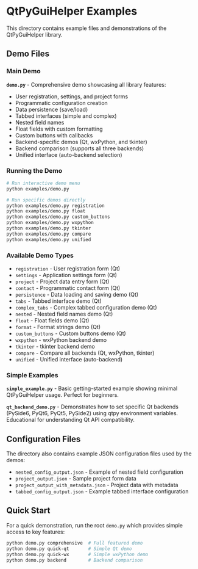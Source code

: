 # QtPyGuiHelper Examples

This directory contains example files and demonstrations of the QtPyGuiHelper library.

## Demo Files

### Main Demo

**`demo.py`** - Comprehensive demo showcasing all library features:
- User registration, settings, and project forms
- Programmatic configuration creation
- Data persistence (save/load)
- Tabbed interfaces (simple and complex)
- Nested field names
- Float fields with custom formatting
- Custom buttons with callbacks
- Backend-specific demos (Qt, wxPython, and tkinter)
- Backend comparison (supports all three backends)
- Unified interface (auto-backend selection)

### Running the Demo

```bash
# Run interactive demo menu
python examples/demo.py

# Run specific demos directly
python examples/demo.py registration
python examples/demo.py float
python examples/demo.py custom_buttons
python examples/demo.py wxpython
python examples/demo.py tkinter
python examples/demo.py compare
python examples/demo.py unified
```

### Available Demo Types

- `registration` - User registration form (Qt)
- `settings` - Application settings form (Qt)
- `project` - Project data entry form (Qt)
- `contact` - Programmatic contact form (Qt)
- `persistence` - Data loading and saving demo (Qt)
- `tabs` - Tabbed interface demo (Qt)
- `complex_tabs` - Complex tabbed configuration demo (Qt)
- `nested` - Nested field names demo (Qt)
- `float` - Float fields demo (Qt)
- `format` - Format strings demo (Qt)
- `custom_buttons` - Custom buttons demo (Qt)
- `wxpython` - wxPython backend demo
- `tkinter` - tkinter backend demo
- `compare` - Compare all backends (Qt, wxPython, tkinter)
- `unified` - Unified interface (auto-backend)

### Simple Examples

**`simple_example.py`** - Basic getting-started example showing minimal QtPyGuiHelper usage. Perfect for beginners.

**`qt_backend_demo.py`** - Demonstrates how to set specific Qt backends (PySide6, PyQt6, PyQt5, PySide2) using qtpy environment variables. Educational for understanding Qt API compatibility.

## Configuration Files

The directory also contains example JSON configuration files used by the demos:

- `nested_config_output.json` - Example of nested field configuration
- `project_output.json` - Sample project form data
- `project_output_with_metadata.json` - Project data with metadata
- `tabbed_config_output.json` - Example tabbed interface configuration

## Quick Start

For a quick demonstration, run the root `demo.py` which provides simple access to key features:

```bash
python demo.py comprehensive  # Full featured demo
python demo.py quick-qt       # Simple Qt demo
python demo.py quick-wx       # Simple wxPython demo
python demo.py backend        # Backend comparison
```
